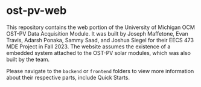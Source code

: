 # ost-pv-web

This repository contains the web portion of the University of Michigan OCM OST-PV Data Acquisition Module. It was built by Joseph Maffetone, Evan Travis, Adarsh Ponaka, Sammy Saad, and Joshua Siegel for their EECS 473 MDE Project in Fall 2023. The website assumes the existence of a embedded system attached to the OST-PV solar modules, which was also built by the team.

Please navigate to the `backend` or `frontend` folders to view more information about their respective parts, include Quick Starts.
